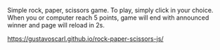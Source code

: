 Simple rock, paper, scissors game.
To play, simply click in your choice. When you or computer reach 5 points, game will end with announced winner and page will reload in 2s.


https://gustavoscarl.github.io/rock-paper-scissors-js/
